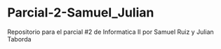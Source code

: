 # Parcial-2-Samuel_Julian
Repositorio para el parcial #2 de Informatica II por Samuel Ruiz y Julian Taborda
